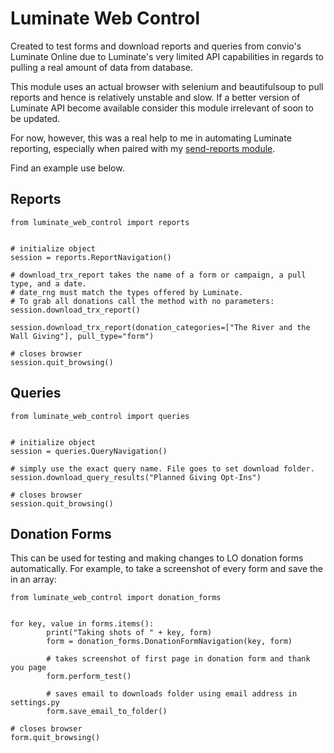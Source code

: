 # Luminate Web Control

Created to test forms and download reports and queries from convio's Luminate Online 
due to Luminate's very limited API capabilities in regards to pulling a real amount of data from database.

This module uses an actual browser with selenium and beautifulsoup to pull reports 
and hence is relatively unstable and slow. If a better version of Luminate API become available 
consider this module irrelevant of soon to be updated.

For now, however, this was a  real help to me in automating Luminate reporting, 
especially when paired with my 
[send-reports module](https://github.com/jhoover4/send-reports).

Find an example use below.

## Reports

```
from luminate_web_control import reports


# initialize object
session = reports.ReportNavigation()

# download_trx_report takes the name of a form or campaign, a pull type, and a date.
# date_rng must match the types offered by Luminate.
# To grab all donations call the method with no parameters: session.download_trx_report()

session.download_trx_report(donation_categories=["The River and the Wall Giving"], pull_type="form")

# closes browser
session.quit_browsing()

```

## Queries

```
from luminate_web_control import queries


# initialize object
session = queries.QueryNavigation()

# simply use the exact query name. File goes to set download folder.
session.download_query_results("Planned Giving Opt-Ins")

# closes browser
session.quit_browsing()

```

## Donation Forms

This can be used for testing and making changes to LO donation forms automatically.
For example, to take a screenshot of every form and save the in an array:

```
from luminate_web_control import donation_forms


for key, value in forms.items():
        print("Taking shots of " + key, form)
        form = donation_forms.DonationFormNavigation(key, form)
        
        # takes screenshot of first page in donation form and thank you page
        form.perform_test()
        
        # saves email to downloads folder using email address in settings.py
        form.save_email_to_folder()
        
# closes browser
form.quit_browsing()
```